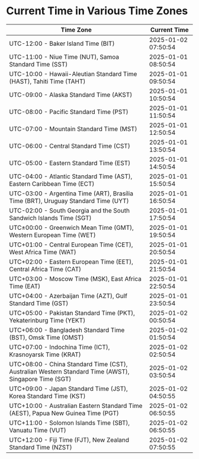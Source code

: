 # Current Time in Various Time Zones

| Time Zone | Current Time |
|-----------|--------------|
| UTC-12:00 - Baker Island Time (BIT) | 2025-01-02 07:50:54 |
| UTC-11:00 - Niue Time (NUT), Samoa Standard Time (SST) | 2025-01-01 08:50:54 |
| UTC-10:00 - Hawaii-Aleutian Standard Time (HAST), Tahiti Time (TAHT) | 2025-01-01 09:50:54 |
| UTC-09:00 - Alaska Standard Time (AKST) | 2025-01-01 10:50:54 |
| UTC-08:00 - Pacific Standard Time (PST) | 2025-01-01 11:50:54 |
| UTC-07:00 - Mountain Standard Time (MST) | 2025-01-01 12:50:54 |
| UTC-06:00 - Central Standard Time (CST) | 2025-01-01 13:50:54 |
| UTC-05:00 - Eastern Standard Time (EST) | 2025-01-01 14:50:54 |
| UTC-04:00 - Atlantic Standard Time (AST), Eastern Caribbean Time (ECT) | 2025-01-01 15:50:54 |
| UTC-03:00 - Argentina Time (ART), Brasília Time (BRT), Uruguay Standard Time (UYT) | 2025-01-01 16:50:54 |
| UTC-02:00 - South Georgia and the South Sandwich Islands Time (SGT) | 2025-01-01 17:50:54 |
| UTC±00:00 - Greenwich Mean Time (GMT), Western European Time (WET) | 2025-01-01 19:50:54 |
| UTC+01:00 - Central European Time (CET), West Africa Time (WAT) | 2025-01-01 20:50:54 |
| UTC+02:00 - Eastern European Time (EET), Central Africa Time (CAT) | 2025-01-01 21:50:54 |
| UTC+03:00 - Moscow Time (MSK), East Africa Time (EAT) | 2025-01-01 22:50:54 |
| UTC+04:00 - Azerbaijan Time (AZT), Gulf Standard Time (GST) | 2025-01-01 23:50:54 |
| UTC+05:00 - Pakistan Standard Time (PKT), Yekaterinburg Time (YEKT) | 2025-01-02 00:50:54 |
| UTC+06:00 - Bangladesh Standard Time (BST), Omsk Time (OMST) | 2025-01-02 01:50:54 |
| UTC+07:00 - Indochina Time (ICT), Krasnoyarsk Time (KRAT) | 2025-01-02 02:50:54 |
| UTC+08:00 - China Standard Time (CST), Australian Western Standard Time (AWST), Singapore Time (SGT) | 2025-01-02 03:50:54 |
| UTC+09:00 - Japan Standard Time (JST), Korea Standard Time (KST) | 2025-01-02 04:50:55 |
| UTC+10:00 - Australian Eastern Standard Time (AEST), Papua New Guinea Time (PGT) | 2025-01-02 06:50:55 |
| UTC+11:00 - Solomon Islands Time (SBT), Vanuatu Time (VUT) | 2025-01-02 06:50:55 |
| UTC+12:00 - Fiji Time (FJT), New Zealand Standard Time (NZST) | 2025-01-02 07:50:55 |

